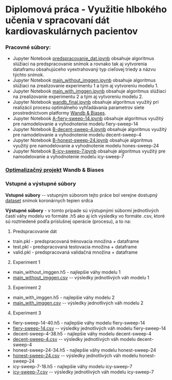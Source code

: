 # Diplomová práca - Využitie hlbokého učenia v spracovaní dát kardiovaskulárnych pacientov

### Pracovné súbory:
- Jupyter Notebook [predspracovanie_dat.ipynb](https://github.com/IShadowStormI/DP_Frantisek/blob/main/predspracovanie_dat.ipynb) obsahuje algoritmus slúžiaci na predspracovanie snímok a rovnako tak aj vytvorenia dataframu obsahujúceho vyextrahovaný typ cieľovej triedy a názvu týchto snímok.
- Jupyter Notebook [main_without_imggen.ipynb](https://github.com/IShadowStormI/DP_Frantisek/blob/main/model1/main_without_imggen.ipynb) obsahuje algoritmus slúžiaci na zrealizovanie experimentu 1 a tým aj vytvoreniu modelu 1.
- Jupyter Notebook [main_with_imggen.ipynb](https://github.com/IShadowStormI/DP_Frantisek/blob/main/model2/main_with_imggen.ipynb) obsahuje algoritmus slúžiaci na zrealizovanie experimentu 2 a tým aj vytvoreniu modelu 2.
- Jupyter Notebook [wandb_final.ipynb](https://github.com/IShadowStormI/DP_Frantisek/blob/main/wandb/wandb_final.ipynb) obsahuje algoritmus využitý pri realizácií procesu optimálneho vyhľadávania parametrov siete prostredníctvom platformy [Wandb & Biases](https://wandb.ai/site).
- Jupyter Notebook [A-fiery-sweep-14.ipynb](https://github.com/IShadowStormI/DP_Frantisek/blob/main/wandb/fiery-sweep-14/A-fiery-sweep-14.ipynb) obsahuje algoritmus využitý pre namodelovanie a vyhodnotenie modelu fiery-sweep-14
- Jupyter Notebook [B-decent-sweep-4.ipynb](https://github.com/IShadowStormI/DP_Frantisek/blob/main/wandb/decent-sweep-4/B-decent-sweep-4.ipynb) obsahuje algoritmus využitý pre namodelovanie a vyhodnotenie modelu decent-sweep-4
- Jupyter Notebook [B-honest-sweep-24.ipynb](https://github.com/IShadowStormI/DP_Frantisek/blob/main/wandb/honest-sweep-24/B-honest-sweep-24.ipynb) obsahuje algoritmus využitý pre namodelovanie a vyhodnotenie modelu hones-sweep-24
- Jupyter Notebook [B-icy-sweep-7.ipynb](https://github.com/IShadowStormI/DP_Frantisek/blob/main/wandb/icy-sweep-7/B-icy-sweep-7.ipynb) obsahuje algoritmus využitý pre namodelovanie a vyhodnotenie modelu icy-sweep-7

###  [Optimalizačný projekt](https://wandb.ai/ishadowstormi/Coronary\%20angiography\%20network?workspace=user-) Wandb & Biases

### Vstupné a výstupné súbory
**Vstupné súbory** -- vstupným súborom tejto práce bol verejne dostupný [dataset](https://data.mendeley.com/datasets/fk6rys63h9/1) snímok koronárnych tepien srdca

**Výstupné súbory** - v tomto prípade sú výstupnými súbormi jednotlivých častí váhy modelu vo formáte .h5 ako aj ich výsledky vo formáte .csv, ktoré sú roztriedené
podľa príslušnej operácie (procesu), a to na:
1. Predspracovanie dát
* train.pkl - predspracovaná trénovacia množina + dataframe
* test.pkl - predspracovaná testovacia množina + dataframe
* valid.pkl - predspracovaná validačná množina + dataframe
2. Experiment 1
* main_without_imggen.h5 - najlepšie váhy modelu 1
* [main_without_imggen.csv](https://github.com/IShadowStormI/DP_Frantisek/blob/main/model1/main_without_imggen.csv) -- výsledky jednotlivých váh modelu 1
3. Experiment 2
* main_with_imggen.h5 - najlepšie váhy modelu 2
* [main_with_imggen.csv](https://github.com/IShadowStormI/DP_Frantisek/blob/main/model2/main_with_imggen.csv) -- výsledky jednotlivých váh modelu 2
4. Experiment 3
* fiery-sweep-14-40.h5 - najlepšie váhy modelu fiery-sweep-14
* [fiery-sweep-14.csv](https://github.com/IShadowStormI/DP_Frantisek/blob/main/wandb/fiery-sweep-14/fiery-sweep-14.csv) -- výsledky jednotlivých váh modelu fiery-sweep-14
* decent-sweep-4-38.h5 - najlepšie váhy modelu decent-sweep-4
* [decent-sweep-4.csv](https://github.com/IShadowStormI/DP_Frantisek/blob/main/wandb/decent-sweep-4/decent-sweep-4.csv) -- výsledky jednotlivých váh modelu decent-sweep-4
* honest-sweep-24-34.h5 - najlepšie váhy modelu honest-sweep-24
* [honest-sweep-24.csv](https://github.com/IShadowStormI/DP_Frantisek/blob/main/wandb/honest-sweep-24/honest-sweep-24.csv) -- výsledky jednotlivých váh modelu honest-sweep-24
* icy-sweep-7-18.h5 - najlepšie váhy modelu icy-sweep-7
* [icy-sweep-7.csv](https://github.com/IShadowStormI/DP_Frantisek/blob/main/wandb/icy-sweep-7/icy-sweep-7.csv) -- výsledky jednotlivých váh modelu icy-sweep-7
